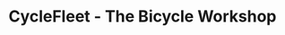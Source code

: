 ---
title: "CycleFleet - The Bicycle Workshop"
url: /great-missenden/cyclefleet-the-bicycle-workshop/
shop: bicycle
---